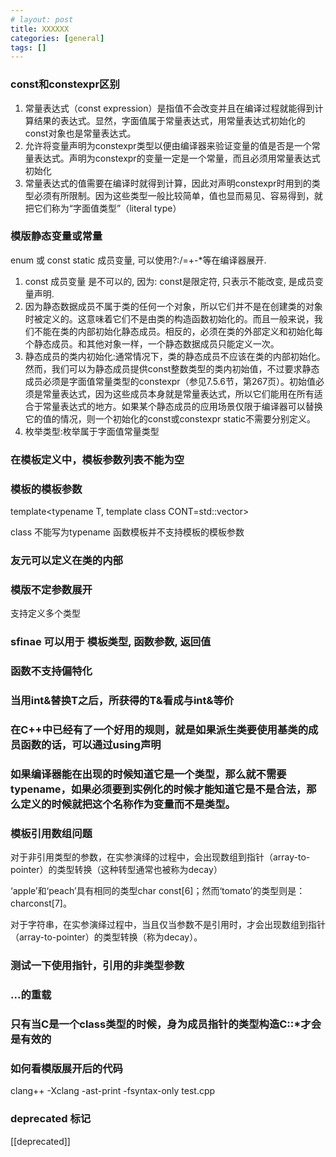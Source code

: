 ```yaml
---
# layout: post
title: XXXXXX
categories: [general]
tags: []
---
```


### const和constexpr区别

1. 常量表达式（const expression）是指值不会改变并且在编译过程就能得到计算结果的表达式。显然，字面值属于常量表达式，用常量表达式初始化的const对象也是常量表达式。
1. 允许将变量声明为constexpr类型以便由编译器来验证变量的值是否是一个常量表达式。声明为constexpr的变量一定是一个常量，而且必须用常量表达式初始化
1. 常量表达式的值需要在编译时就得到计算，因此对声明constexpr时用到的类型必须有所限制。因为这些类型一般比较简单，值也显而易见、容易得到，就把它们称为“字面值类型”（literal type）

### 模版静态变量或常量

enum 或 const static 成员变量, 可以使用?:/=+-*等在编译器展开.

1. const 成员变量 是不可以的, 因为: const是限定符, 只表示不能改变, 是成员变量声明.
1. 因为静态数据成员不属于类的任何一个对象，所以它们并不是在创建类的对象时被定义的。这意味着它们不是由类的构造函数初始化的。而且一般来说，我们不能在类的内部初始化静态成员。相反的，必须在类的外部定义和初始化每个静态成员。和其他对象一样，一个静态数据成员只能定义一次。
1. 静态成员的类内初始化:通常情况下，类的静态成员不应该在类的内部初始化。然而，我们可以为静态成员提供const整数类型的类内初始值，不过要求静态成员必须是字面值常量类型的constexpr（参见7.5.6节，第267页）。初始值必须是常量表达式，因为这些成员本身就是常量表达式，所以它们能用在所有适合于常量表达式的地方。如果某个静态成员的应用场景仅限于编译器可以替换它的值的情况，则一个初始化的const或constexpr static不需要分别定义。
1. 枚举类型:枚举属于字面值常量类型

### 在模板定义中，模板参数列表不能为空

### 模板的模板参数

template<typename T, template<typename> class CONT=std::vector>

class 不能写为typename
函数模板并不支持模板的模板参数

### 友元可以定义在类的内部

### 模版不定参数展开

支持定义多个类型

### sfinae 可以用于 模板类型, 函数参数, 返回值

### 函数不支持偏特化

### 当用int&替换T之后，所获得的T&看成与int&等价

### 在C++中已经有了一个好用的规则，就是如果派生类要使用基类的成员函数的话，可以通过using声明

### 如果编译器能在出现的时候知道它是一个类型，那么就不需要typename，如果必须要到实例化的时候才能知道它是不是合法，那么定义的时候就把这个名称作为变量而不是类型。

### 模板引用数组问题

对于非引用类型的参数，在实参演绎的过程中，会出现数组到指针（array-to-pointer）的类型转换（这种转型通常也被称为decay）

‘apple’和‘peach’具有相同的类型char const[6]；然而‘tomato’的类型则是：charconst[7]。

对于字符串，在实参演绎过程中，当且仅当参数不是引用时，才会出现数组到指针（array-to-pointer）的类型转换（称为decay）。

### 测试一下使用指针，引用的非类型参数

### ...的重载

### 只有当C是一个class类型的时候，身为成员指针的类型构造C::*才会是有效的

### 如何看模版展开后的代码

clang++ -Xclang -ast-print -fsyntax-only test.cpp

### deprecated 标记

 [[deprecated]]